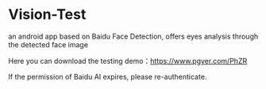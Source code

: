 # Vision-Test
an android app based on Baidu Face Detection, offers eyes analysis through the detected face image

Here you can download the testing demo：https://www.pgyer.com/PhZR

If the permission of Baidu AI expires, please re-authenticate.
